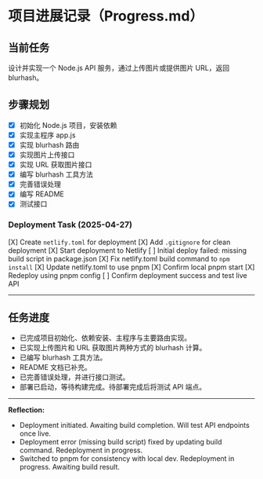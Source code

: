 # 项目进展记录（Progress.md）

## 当前任务
设计并实现一个 Node.js API 服务，通过上传图片或提供图片 URL，返回 blurhash。

## 步骤规划
- [X] 初始化 Node.js 项目，安装依赖
- [X] 实现主程序 app.js
- [X] 实现 blurhash 路由
- [X] 实现图片上传接口
- [X] 实现 URL 获取图片接口
- [X] 编写 blurhash 工具方法
- [X] 完善错误处理
- [X] 编写 README
- [X] 测试接口

### Deployment Task (2025-04-27)
[X] Create `netlify.toml` for deployment
[X] Add `.gitignore` for clean deployment
[X] Start deployment to Netlify
[ ] Initial deploy failed: missing build script in package.json
[X] Fix netlify.toml build command to `npm install`
[X] Update netlify.toml to use pnpm
[X] Confirm local pnpm start
[X] Redeploy using pnpm config
[ ] Confirm deployment success and test live API

---

## 任务进度
- 已完成项目初始化、依赖安装、主程序与主要路由实现。
- 已实现上传图片和 URL 获取图片两种方式的 blurhash 计算。
- 已编写 blurhash 工具方法。
- README 文档已补充。
- 已完善错误处理，并进行接口测试。
- 部署已启动，等待构建完成。待部署完成后将测试 API 端点。

---
**Reflection:**
- Deployment initiated. Awaiting build completion. Will test API endpoints once live.
- Deployment error (missing build script) fixed by updating build command. Redeployment in progress.
- Switched to pnpm for consistency with local dev. Redeployment in progress. Awaiting build result.
